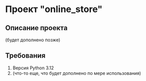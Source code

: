 # Проект "online_store"
## Описание проекта
(будет дополнено позже)
## Требования
1. Версия Python 3.12
2. (что-то еще, что будет дополнено по мере использования)